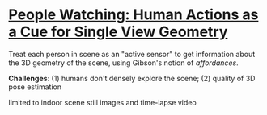 # [People Watching: Human Actions as a Cue for Single View Geometry](https://arxiv.org/pdf/1411.4958.pdf)

Treat each person in scene as an "active sensor" to get information about the 3D geometry of the scene, using Gibson's notion of *affordances*.

**Challenges**: (1) humans don't densely explore the scene; (2) quality of 3D pose estimation

limited to indoor scene
still images and time-lapse video
<!--stackedit_data:
eyJoaXN0b3J5IjpbMTQwMjg1MjM4NCwxNDQwMTE2ODUzLDIwOT
EyMDYwMDJdfQ==
-->